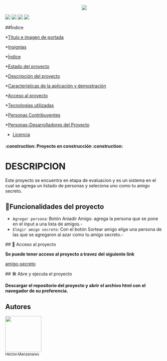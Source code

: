 <p align="center">
   <img src="https://github.com/user-attachments/assets/b78f4de7-84a5-430e-8b07-be19b2e6fa97">
</p>
<p align="left">
   <img src="https://img.shields.io/badge/STATUS-EN%20DESAROLLO-green">
   <img src="https://img.shields.io/badge/JAVASCRIPT-%20Javascript-yellow">
   <img src="https://img.shields.io/badge/CSS-%20css-blue">
   <img src="https://img.shields.io/badge/HTML-%20html-red">
</p>

##Índice

*[Título e imagen de portada](#Título-e-imagen-de-portada)

*[Insignias](#insignias)

*[Índice](#índice)

*[Estado del proyecto](#Estado-del-proyecto)

*[Descripción del proyecto](#descripción-del-proyecto)

*[Características de la aplicación y demostración](#Características-de-la-aplicación-y-demostración)

*[Acceso al proyecto](#acceso-proyecto)

*[Tecnologías utilizadas](#tecnologías-utilizadas)

*[Personas Contribuyentes](#personas-contribuyentes)

*[Personas-Desarrolladores del Proyecto](#personas-desarrolladores)

* [Licencia](#licencia)

<h4 align="left">
:construction: Proyecto en construcción :construction:
</h4>

<H1>DESCRIPCION</H1>
<p align="left">
   Este proyecto se encuentra en etapa de evaluacion y es un sistema en el cual se agrega un listado de personas y seleciona uno como tu amigo secreto.
</p>

## :hammer:Funcionalidades del proyecto

- `Agregar persona`: Botón Aniadir Amigo: agrega la persona que se pone en el input a una lista de amigos.-
- `Elegir amigo secreto`: Con el botón Sortear amigo elige una persona de las que se agregaron al azar como tu amigo secreto.-

\## 📁 Acceso al proyecto

**Se puede tener acceso al proyecto a travez del siguiente link**

<a href="https://github.com/manzanaresgh/amigo-secreto/">amigo-secreto</a>

\## 🛠️ Abre y ejecuta el proyecto

**Descargar el repositorio del proyecto y abrir el archivo html con el navegador de su preferencia.**


## Autores

[<img src="https://github.com/user-attachments/assets/758e4d03-1bf5-452e-9b29-2518c9e6cec8" width=115><br><sub>Héctor Manzanares</sub>](https://github.com/manzanaresgh)




